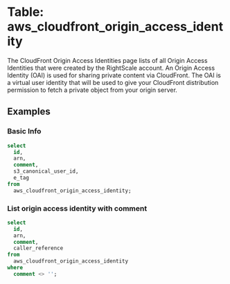 # Table: aws_cloudfront_origin_access_identity

The CloudFront Origin Access Identities page lists of all Origin Access Identities that were created by the RightScale account. An Origin Access Identity (OAI) is used for sharing private content via CloudFront. The OAI is a virtual user identity that will be used to give your CloudFront distribution permission to fetch a private object from your origin server.

## Examples

### Basic Info

```sql
select
  id,
  arn,
  comment,
  s3_canonical_user_id,
  e_tag
from
  aws_cloudfront_origin_access_identity;
```


### List origin access identity with comment

```sql
select
  id,
  arn,
  comment,
  caller_reference
from
  aws_cloudfront_origin_access_identity
where
  comment <> '';
```